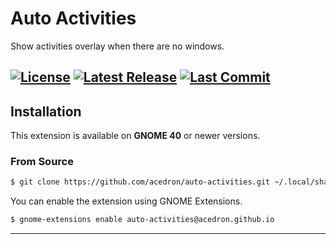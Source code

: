 # Auto Activities
Show activities overlay when there are no windows.

[![License][license-badge]][license-link]
[![Latest Release][release-badge]][release-link]
[![Last Commit][commit-badge]][commit-link]
---

## Installation
This extension is available on **GNOME 40** or newer versions.

### From Source

```bash
$ git clone https://github.com/acedron/auto-activities.git ~/.local/share/gnome-shell/extensions/auto-activities@acedron.github.io
```

You can enable the extension using GNOME Extensions.

```bash
$ gnome-extensions enable auto-activities@acedron.github.io
```
---

[license-badge]: https://img.shields.io/github/license/acedron/auto-activities?style=for-the-badge
[license-link]: https://github.com/acedron/auto-activities/blob/master/LICENSE
[release-badge]: https://img.shields.io/github/v/release/acedron/auto-activities?style=for-the-badge
[release-link]: https://github.com/acedron/auto-activities/releases/latest
[commit-badge]: https://img.shields.io/github/last-commit/acedron/auto-activities?style=for-the-badge
[commit-link]: https://github.com/acedron/auto-activities/commit
